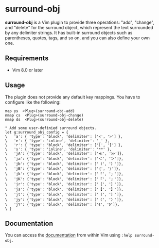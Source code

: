 # surround-obj

**surround-obj** is a Vim plugin to provide three operations: "add", "change", and "delete" for the surround object, which represent the text surrounded by any delimiter strings. It has built-in surround objects such as parentheses, quotes, tags, and so on, and you can also define your own one.

## Requirements

- Vim 8.0 or later

## Usage

The plugin does not provide any default key mappings. You have to configure like the following:

```vim
map ys  <Plug>(surround-obj-add)
nmap cs  <Plug>(surround-obj-change)
nmap ds  <Plug>(surround-obj-delete)

" Add some user-definied surround objects.
let g:surround_obj_config = {
\   'a': { 'type': 'block', 'delimiter': ['<', '>'] },
\   'e': { 'type': 'inline', 'delimiter': '_' },
\   'r': { 'type': 'block', 'delimiter': ['[', ']'] },
\   's': { 'type': 'inline', 'delimiter': '**' },
\   'jA': {'type': 'block', 'delimiter': ['≪', '≫']},
\   'ja': {'type': 'block', 'delimiter': ['＜', '＞']},
\   'jb': {'type': 'block', 'delimiter': ['（', '）']},
\   'jB': {'type': 'block', 'delimiter': ['｛', '｝']},
\   'jk': {'type': 'block', 'delimiter': ['「', '」']},
\   'jK': {'type': 'block', 'delimiter': ['『', '』']},
\   'jr': {'type': 'block', 'delimiter': ['［', '］']},
\   'js': {'type': 'block', 'delimiter': ['【', '】']},
\   'jt': {'type': 'block', 'delimiter': ['〔', '〕']},
\   'jy': {'type': 'block', 'delimiter': ['〈', '〉']},
\   'jY': {'type': 'block', 'delimiter': ['《', '》']},
\ }
```

## Documentation

You can access the [documentation](https://github.com/emonkak/vim-surround-obj/blob/master/doc/surround-obj.txt) from within Vim using `:help surround-obj`.
